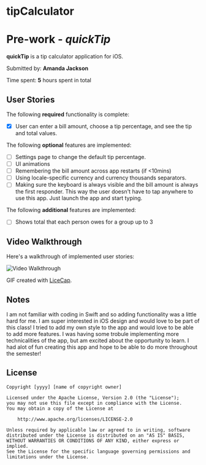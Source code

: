 # tipCalculator
# Pre-work - *quickTip*

**quickTip** is a tip calculator application for iOS.

Submitted by: **Amanda Jackson**

Time spent: **5** hours spent in total

## User Stories

The following **required** functionality is complete:

* [x] User can enter a bill amount, choose a tip percentage, and see the tip and total values.

The following **optional** features are implemented:
* [ ] Settings page to change the default tip percentage.
* [ ] UI animations
* [ ] Remembering the bill amount across app restarts (if <10mins)
* [ ] Using locale-specific currency and currency thousands separators.
* [ ] Making sure the keyboard is always visible and the bill amount is always the first responder. This way the user doesn't have to tap anywhere to use this app. Just launch the app and start typing.

The following **additional** features are implemented:

- [ ] Shows total that each person owes for a group up to 3

## Video Walkthrough 

Here's a walkthrough of implemented user stories:

<img src='https://i.imgur.com/D1ojYyf.gifv' title='Video Walkthrough' width='' alt='Video Walkthrough' />

GIF created with [LiceCap](http://www.cockos.com/licecap/).

## Notes

I am not familiar with coding in Swift and so adding functionality was a little hard for me. I am super interested in iOS design and would love to be part of this class! I tried to add my own style to the app and would love to be able to add more features. I was having some trobule implementing more technicalities of the app, but am excited about the opportunity to learn. I had alot of fun creating this app and hope to be able to do more throughout the semester!

## License

    Copyright [yyyy] [name of copyright owner]

    Licensed under the Apache License, Version 2.0 (the "License");
    you may not use this file except in compliance with the License.
    You may obtain a copy of the License at

        http://www.apache.org/licenses/LICENSE-2.0

    Unless required by applicable law or agreed to in writing, software
    distributed under the License is distributed on an "AS IS" BASIS,
    WITHOUT WARRANTIES OR CONDITIONS OF ANY KIND, either express or implied.
    See the License for the specific language governing permissions and
    limitations under the License.
